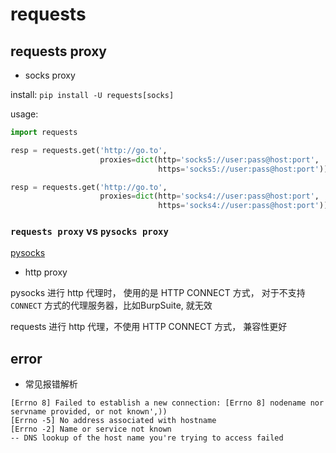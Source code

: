 # requests

## requests proxy

* socks proxy

install: `pip install -U requests[socks]`

usage:

```python
import requests

resp = requests.get('http://go.to',
                    proxies=dict(http='socks5://user:pass@host:port',
                                 https='socks5://user:pass@host:port'))

resp = requests.get('http://go.to',
                    proxies=dict(http='socks4://user:pass@host:port',
                                 https='socks4://user:pass@host:port'))
```

### `requests proxy` vs `pysocks proxy`

[pysocks](https://github.com/Anorov/PySocks)

* http proxy

pysocks 进行 http 代理时， 使用的是 HTTP CONNECT 方式， 对于不支持 `CONNECT` 方式的代理服务器，比如BurpSuite, 就无效

requests 进行 http 代理，不使用 HTTP CONNECT 方式， 兼容性更好

## error

* 常见报错解析

```
[Errno 8] Failed to establish a new connection: [Errno 8] nodename nor servname provided, or not known',))
[Errno -5] No address associated with hostname
[Errno -2] Name or service not known
-- DNS lookup of the host name you're trying to access failed
```
